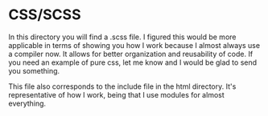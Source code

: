 # CSS/SCSS

In this directory you will find a .scss file. I figured this would be more applicable in terms of showing you how I work because I almost always use a compiler now. It allows for better organization and reusability of code. If you need an example of pure css, let me know and I would be glad to send you something.

This file also corresponds to the include file in the html directory. It's representative of how I work, being that I use modules for almost everything.
